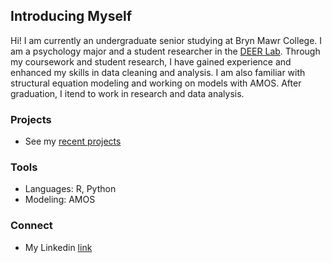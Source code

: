 ## Introducing Myself

Hi! I am currently an undergraduate senior studying at Bryn Mawr College. I am a psychology major and a student researcher in the [DEER Lab](https://www.brynmawrdeerlab.org/). Through my coursework and student research, I have gained experience and enhanced my skills in data cleaning and analysis. I am also familiar with structural equation modeling and working on models with AMOS. After graduation, I itend to work in research and data analysis. 

### Projects
- See my [recent projects](https://github.com/gforesman/gf_projects)

### Tools
- Languages: R, Python
- Modeling: AMOS

### Connect
- My Linkedin [link](https://www.linkedin.com/in/grace-foresman-34b36921a)

